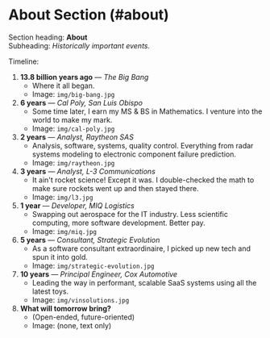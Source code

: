 # About Section (#about)

Section heading: **About**  
Subheading: *Historically important events.*

Timeline:

1. **13.8 billion years ago** — *The Big Bang*
   - Where it all began.
   - Image: `img/big-bang.jpg`
2. **6 years** — *Cal Poly, San Luis Obispo*
   - Some time later, I earn my MS & BS in Mathematics. I venture into the world to make my mark.
   - Image: `img/cal-poly.jpg`
3. **2 years** — *Analyst, Raytheon SAS*
   - Analysis, software, systems, quality control. Everything from radar systems modeling to electronic component failure prediction.
   - Image: `img/raytheon.jpg`
4. **3 years** — *Analyst, L-3 Communications*
   - It ain't rocket science! Except it was. I double-checked the math to make sure rockets went up and then stayed there.
   - Image: `img/l3.jpg`
5. **1 year** — *Developer, MIQ Logistics*
   - Swapping out aerospace for the IT industry. Less scientific computing, more software development. Better pay.
   - Image: `img/miq.jpg`
6. **5 years** — *Consultant, Strategic Evolution*
   - As a software consultant extraordinaire, I picked up new tech and spun it into gold.
   - Image: `img/strategic-evolution.jpg`
7. **10 years** — *Principal Engineer, Cox Automotive*
   - Leading the way in performant, scalable SaaS systems using all the latest toys.
   - Image: `img/vinsolutions.jpg`
8. **What will tomorrow bring?**
   - (Open-ended, future-oriented)
   - Image: (none, text only)
